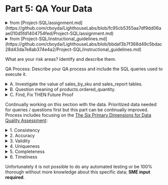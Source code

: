 # Part 5: QA Your Data

<details>
<summary>from [Project-SQL/assignment.md](https://github.com/cboyda/LighthouseLabs/blob/fc95cb5355aa7df9dd06aae010d5fd1404754fed/Project-SQL/assignment.md)</summary>

In the QA.md file, identify and describe your risk areas. Develop and execute a QA process to address them and validate the accuracy of your results. Provide the SQL queries used to execute the QA process.
</details>

<details>
<summary>from [Project-SQL/instructional_guidelines.md](https://github.com/cboyda/LighthouseLabs/blob/bbdaf3b7f368d49c5bdac28d43da7e8ab374e4a2/Project-SQL/instructional_guidelines.md)</summary>
QA.md file
    Identify and describe your risk areas
    Develop and execute a QA process to address the risk areas identified, providing the SQL queries used to implement
</details>
  
What are your risk areas? Identify and describe them.



QA Process:
Describe your QA process and include the SQL queries used to execute it.

<details>
<summary> A. Investigate the value of sales_by_sku and sales_report tables.</summary>

I was trying to answer Question 1 a different way, looking at the relationship between products and these 2 tables.

```
SELECT 
	p.SKU,
	sbs.total_ordered as sales_sku_total_ordered,
	sr.total_ordered as sales_report_total_ordered
FROM
	products AS p
	JOIN sales_by_sku AS sbs ON p.SKU = sbs.productsku
	JOIN sales_report AS sr ON p.SKU = sr.productsku;
```

RETURNS

| sku            | total_ordered | total_ordered-2 |
|----------------|---------------|-----------------|
| GGOEGAAX0581   | 0             | 0               |
| 9181139        | 0             | 0               |
| GGOEGAAX0596   | 1             | 1               |
| GGOEGAAX0365   | 0             | 0               |
| GGOEGAAX0325   | 6             | 6               |
| GGOEGAAX0296   | 0             | 0               |
| GGOEGHGH019699 | 14            | 14              |
| GGOEGDWR015799 | 5             | 5               |
| GGOEGAAX0081   | 42            | 42              |
| GGOEGALB036514 | 8             | 8               |

Hypothesis if total_ordered are the same in sales_by_sku and sales_report
but the number of rows is different which productSKU's are missing between them?

```
SELECT sbs.productsku AS missing_sku
FROM sales_by_sku AS sbs
LEFT JOIN sales_report AS sr ON sbs.productsku = sr.productsku
WHERE sr.productsku IS NULL;

-- RETURNS
-- "missing_sku"
-- "GGOEYAXR066128"
-- "GGOEGALJ057912"
```

```
select * from sales_by_sku where productsku = 'GGOEYAXR066128' OR productsku = 'GGOEGALJ057912';

-- RETURNS
-- "salesbysku_id"	"productsku"	"total_ordered"
-- 166				"GGOEYAXR066128"	3
-- 239				"GGOEGALJ057912"	2
```

This leads me to want to DROP the sales_report table because it has 2 less SKU's
but it has a column called ratio that is missing from sales_by_sku
Since we want to limit any destructive losses, no tables dropped but definately a future discussion.

Let's just double check and see if they are all the same data

```
SELECT sbs.productSKU, sbs.total_ordered AS sales_by_sku_total_ordered, sr.total_ordered AS sales_report_total_ordered
FROM sales_by_sku AS sbs
JOIN sales_report AS sr ON sbs.productSKU = sr.productSKU
WHERE sbs.total_ordered <> sr.total_ordered;
-- RETURNS NOTHING so every SKU has the same total_ordered in both tables 
-- EQUALS redundant columns CONFIRMED
```

### CONCERN:
What are these values actually reporting? 
**Illustrates why you need a SME to make sense of the data!
</details>

<details>
<summary> B. Question meaning of products.ordered_quantity.</summary>

Further to the need to clarify the meaning of the data with a subject matter expert (SME) the name/data 
does not make sense for products.ordered_quantity vs the sales_by_sku or sales_report total_ordered.

```
SELECT 
	p.SKU,
	p.orderedquantity as product_ordered_quantity,
	sbs.total_ordered as sales_sku_total_ordered,
	sr.total_ordered as sales_report_total_ordered
FROM
	products AS p
	JOIN sales_by_sku AS sbs ON p.SKU = sbs.productsku
	JOIN sales_report AS sr ON p.SKU = sr.productsku;
```
RETURNS

| sku           | product_ordered_quantity | sales_sku_total_ordered | sales_report_total_ordered |
|---------------|--------------------------|-------------------------|-----------------------------|
| GGOEGAAX0581  | 0                        | 0                       | 0                           |
| 9181139       | 0                        | 0                       | 0                           |
| GGOEGAAX0596  | 26                       | 1                       | 1                           |
| GGOEGAAX0365  | 65                       | 0                       | 0                           |
| GGOEGAAX0325  | 53                       | 6                       | 6                           |
| GGOEGAAX0296  | 19                       | 0                       | 0                           |
| GGOEGHGH019699 | 1573                     | 14                      | 14                          |

	
### How is products ORDERED QUANTITY larger than sales_by_sku or sales_report TOTAL ordered?

</details>

	
<details>
<summary> C. Find, Fix THEN Future Proof</summary>

As issues that were found were documented in https://github.com/cboyda/LighthouseLabs/blob/66c535757e829fedce9e2e5b0520b290108df5ab/Project-SQL/cleaning_data.md but more importantly steps were placed to ensure data integrity was maintained into the future.
	
A great example is #5 on that page, where foreign key constraints were integrated to make the JOIN more effective. 
	
The FULL list of fixes is included in https://github.com/cboyda/LighthouseLabs/blob/0af877b6641cc14c155db88b8b63c905e8a5b81e/Project-SQL/project1-postgresql.sql

This was also created in case the data/imported tables was corrupted and needed to be redone.

Another great example is the lack of foreign key constraints between all_sessions and products, based on key.

```
SELECT als.productSKU AS all_sessions_sku, p.SKU AS products_sku
FROM all_sessions AS als
LEFT JOIN products AS p ON als.productSKU = p.SKU
WHERE p.SKU IS NULL OR als.productSKU IS NULL OR p.SKU <> als.productSKU
-- RETURNS 2033
```

* FIND: this means there are 2033 productSKU's in all_sessions that are missing from the Products table.
* FIX: we could add these to the Products table
* FUTURE PROOF: add constraint so that any drops or alters of SKU's in the product (primary key) would CASCADE to all_sessions
	
This was not done, but would be recommended.
	
</details>
	
Continually working on this section with the data.  Prioritized data needed for queries / questions first but this part can be continually improved.
Process includes focusing on the [The Six Primary Dimensions for Data Quality Assessment](https://www.sbctc.edu/resources/documents/colleges-staff/commissions-councils/dgc/data-quality-deminsions.pdf):
<details>
<summary>1. Consistency</summary>

	* some leading "blanks" found in product name. see see #14a in [part 2: data cleaning](https://github.com/cboyda/LighthouseLabs/blob/17c9667c9f014c57f8b5ab6c9b8ce9820a70c658/Project-SQL/cleaning_data.md)
	* after foreign keys defined, take steps to maintain consistency with CASCADE on update/delete (specifically for productSKU)
</details>
<details>
<summary>2. Accuracy</summary>

	* definitions of `normal values` required - ASK SME!
</details>
<details>
<summary>3. Validity</summary>

	* sentiment score NOT NULL constraint required IMPUTING see #11 in [part 2: data cleaning](https://github.com/cboyda/LighthouseLabs/blob/17c9667c9f014c57f8b5ab6c9b8ce9820a70c658/Project-SQL/cleaning_data.md)
</details>
<details>
<summary>4. Uniqueness</summary>

	* assigning primary keys to EVERY table
	* set foreign key CONSTRAINTS where applicable
		* connect sales_by_sku.productSKU to products.SKU with CONSTRAINT see #5 in [part 2: data cleaning](https://github.com/cboyda/LighthouseLabs/blob/17c9667c9f014c57f8b5ab6c9b8ce9820a70c658/Project-SQL/cleaning_data.md)
		* note all_sessions.productSKU does have many that are still missing in products.SKU = ASK SME!
</details>
<details>
<summary>5. Completeness</summary>

</details>
<details>
<summary>6. Timeliness</summary>

	* we have no timeline as to how often this data will be updated (refreshed) = ASK SME!
</details>
	
Unfortunately it is not possible to do any automated testing or be 100% thorough without more knowledge about this specific data; **SME input required**.

